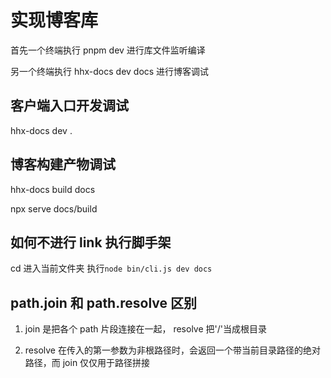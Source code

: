 # 实现博客库

首先一个终端执行 pnpm dev 进行库文件监听编译

另一个终端执行 hhx-docs dev docs 进行博客调试

## 客户端入口开发调试

hhx-docs dev .

## 博客构建产物调试

hhx-docs build docs

npx serve docs/build

## 如何不进行 link 执行脚手架

cd 进入当前文件夹
执行`node bin/cli.js dev docs`

## path.join 和 path.resolve 区别

1. join 是把各个 path 片段连接在一起， resolve 把'/'当成根目录

2. resolve 在传入的第一参数为非根路径时，会返回一个带当前目录路径的绝对路径，而 join 仅仅用于路径拼接

